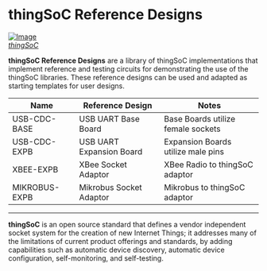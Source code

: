 # thingSoC Reference Designs

[![Image](http://thingsoc.github.io/img/projects/thingSoC/thingSoC_thumb.png?raw=true)  
*thingSoC*](http://thingsoc.github.io)

**thingSoC Reference Designs** are a library of thingSoC implementations that implement
 reference and testing circuits for demonstrating the use of the thingSoC libraries.
These reference designs can be used and adapted as starting templates for user designs.



Name           | Reference Design         | Notes 
------------   | ------------------------ | -----
USB-CDC-BASE   | USB UART Base Board      | Base Boards utilize female sockets        
USB-CDC-EXPB   | USB UART Expansion Board | Expansion Boards utilize male pins        
XBEE-EXPB      | XBee Socket Adaptor      | XBee Radio to thingSoC adaptor        
MIKROBUS-EXPB  | Mikrobus Socket Adaptor  | Mikrobus to thingSoC adaptor        
---------------------------------------------------------------



**thingSoC** is an open source standard that defines a
vendor independent socket system for the creation of new Internet Things;
it addresses many of the limitations of current product offerings
and standards, by adding capabilities such as automatic device discovery, 
automatic device configuration, self-monitoring, and self-testing. 

